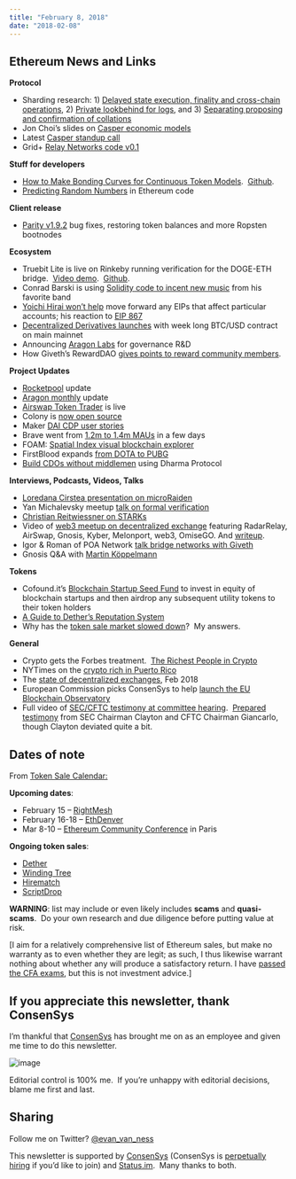 ```yaml
---
title: "February 8, 2018"
date: "2018-02-08"
---
```


## Ethereum News and Links  

**Protocol**

- Sharding research: 1) [Delayed state execution, finality and cross-chain operations](https://t.umblr.com/redirect?z=https%3A%2F%2Fethresear.ch%2Ft%2Fdelayed-state-execution-finality-and-cross-chain-operations%2F987&t=NmY4ZjkwYzFjOTAwN2UwNTZmYWUyYWYxOWZiNWQ0ZWRhNDU0ZDNhZCxZZ01KcFNZdw%3D%3D&b=t%3AQ8svKXOQOFn4j1wJ-IeWRA&p=https%3A%2F%2Fwww.weekinethereum.com%2Fpost%2F170632316733%2Ffebruary-8-2018&m=0), 2) [Private lookbehind for logs](https://t.umblr.com/redirect?z=https%3A%2F%2Fethresear.ch%2Ft%2Fprivate-lookbehind-for-logs%2F999&t=ZDc5MDRjOGQ5ZjYxOWVjYmE3YzAwNjFjNjI3MDc4NDNiYTEyYzg2YyxZZ01KcFNZdw%3D%3D&b=t%3AQ8svKXOQOFn4j1wJ-IeWRA&p=https%3A%2F%2Fwww.weekinethereum.com%2Fpost%2F170632316733%2Ffebruary-8-2018&m=0), and 3) [Separating proposing and confirmation of collations](https://t.umblr.com/redirect?z=https%3A%2F%2Fethresear.ch%2Ft%2Fseparating-proposing-and-confirmation-of-collations%2F1000&t=YWFhNDExMjgyNjkxMGFjZTI0YmMzZmZiZDEzM2VmYTllMWJmNjU3MCxZZ01KcFNZdw%3D%3D&b=t%3AQ8svKXOQOFn4j1wJ-IeWRA&p=https%3A%2F%2Fwww.weekinethereum.com%2Fpost%2F170632316733%2Ffebruary-8-2018&m=0)
- Jon Choi’s slides on [Casper economic models](https://t.umblr.com/redirect?z=https%3A%2F%2Fdocs.google.com%2Fpresentation%2Fd%2F1m1TuGRGQcdFXizpKf44AOZYECdjUFzTX5tAUf5dQhNA%2Fedit&t=ZjEwOWM0ZmZlMmM4MmMxY2Q3ZWIyZjI1NTc5MThiYjBkYmEyMjcxMCxZZ01KcFNZdw%3D%3D&b=t%3AQ8svKXOQOFn4j1wJ-IeWRA&p=https%3A%2F%2Fwww.weekinethereum.com%2Fpost%2F170632316733%2Ffebruary-8-2018&m=0)
- Latest [Casper standup call](https://t.umblr.com/redirect?z=https%3A%2F%2Fwww.youtube.com%2Fwatch%3Fv%3DDTuxb2_2UkM&t=MzEzOTE0N2QzZGMwMmU3M2JhODQ3M2MzN2ZhODY1MzI1NmNkODQ2MCxZZ01KcFNZdw%3D%3D&b=t%3AQ8svKXOQOFn4j1wJ-IeWRA&p=https%3A%2F%2Fwww.weekinethereum.com%2Fpost%2F170632316733%2Ffebruary-8-2018&m=0)
- Grid+ [Relay Networks code v0.1](https://t.umblr.com/redirect?z=https%3A%2F%2Fgithub.com%2FGridPlus%2Ftrustless-bridge-contracts&t=MmQ5NjJlMjc0N2E5ZTY4ODNmMGJhY2FiNjc2Y2YzZDM4NDA0MDQwMyxZZ01KcFNZdw%3D%3D&b=t%3AQ8svKXOQOFn4j1wJ-IeWRA&p=https%3A%2F%2Fwww.weekinethereum.com%2Fpost%2F170632316733%2Ffebruary-8-2018&m=0)

**Stuff for developers**

- [How to Make Bonding Curves for Continuous Token Models](https://t.umblr.com/redirect?z=https%3A%2F%2Fmedium.com%2F%40balasan%2Fhow-to-make-bonding-curves-for-continuous-token-models-3784653f8b17&t=ZDQwMmJjZmZhYmI0ZTI4NTE2NWRiOTM2N2Y4NWYxNmFiNWNlMWRiOCxZZ01KcFNZdw%3D%3D&b=t%3AQ8svKXOQOFn4j1wJ-IeWRA&p=https%3A%2F%2Fwww.weekinethereum.com%2Fpost%2F170632316733%2Ffebruary-8-2018&m=0).  [Github](https://t.umblr.com/redirect?z=https%3A%2F%2Fgithub.com%2Frelevant-community%2Fcontracts%2Ftree%2FbondingCurves%2Fcontracts&t=YmI0NDE2Yzk0NDkzNGQwNWJmOGFmZGVmZWZkMzE5ZmZjZDhiYTVhNyxZZ01KcFNZdw%3D%3D&b=t%3AQ8svKXOQOFn4j1wJ-IeWRA&p=https%3A%2F%2Fwww.weekinethereum.com%2Fpost%2F170632316733%2Ffebruary-8-2018&m=0).
- [Predicting Random Numbers](https://t.umblr.com/redirect?z=https%3A%2F%2Fblog.positive.com%2Fpredicting-random-numbers-in-ethereum-smart-contracts-e5358c6b8620&t=YjFiZWY0NjIwMzAxZDc3MGJhYjU4YjAxZTBkOGU0MTI2NWEzMjU3NyxZZ01KcFNZdw%3D%3D&b=t%3AQ8svKXOQOFn4j1wJ-IeWRA&p=https%3A%2F%2Fwww.weekinethereum.com%2Fpost%2F170632316733%2Ffebruary-8-2018&m=0) in Ethereum code

**Client release**

- [Parity v1.9.2](https://t.umblr.com/redirect?z=https%3A%2F%2Fgithub.com%2Fparitytech%2Fparity%2Freleases%2Ftag%2Fv1.9.2&t=MjRhYWNkNDAwZGUzOTE1Y2RhMWRiMDhhZTAxOTg1YTg1ZTA4NGFkOCxZZ01KcFNZdw%3D%3D&b=t%3AQ8svKXOQOFn4j1wJ-IeWRA&p=https%3A%2F%2Fwww.weekinethereum.com%2Fpost%2F170632316733%2Ffebruary-8-2018&m=0) bug fixes, restoring token balances and more Ropsten bootnodes

**Ecosystem**

- Truebit Lite is live on Rinkeby running verification for the DOGE-ETH bridge.  [Video demo](https://t.umblr.com/redirect?z=https%3A%2F%2Fwww.youtube.com%2Fwatch%3Fv%3D8VLg3RuvYNI&t=ZDFiMDA4ZWYyNzM2ZGYzOTk5ZTIxZDMyYmU3Y2ZmOTRkMWE0MWVhZSxZZ01KcFNZdw%3D%3D&b=t%3AQ8svKXOQOFn4j1wJ-IeWRA&p=https%3A%2F%2Fwww.weekinethereum.com%2Fpost%2F170632316733%2Ffebruary-8-2018&m=0).  [Github](https://t.umblr.com/redirect?z=https%3A%2F%2Fgithub.com%2Ftruebitfoundation%2Fscrypt-interactive&t=MTIyN2E3NWUwYmEwNDZkMTdhMThiM2U0NjQ2MzI1YmY0NDUyMGZhMCxZZ01KcFNZdw%3D%3D&b=t%3AQ8svKXOQOFn4j1wJ-IeWRA&p=https%3A%2F%2Fwww.weekinethereum.com%2Fpost%2F170632316733%2Ffebruary-8-2018&m=0).
- Conrad Barski is using [Solidity code to incent new music](https://t.umblr.com/redirect?z=https%3A%2F%2Fmedium.com%2F%40conrad_9565%2Fchanging-the-music-industry-with-smart-contracts-in-the-small-dccaac4a6ab8&t=NjkyNjIwYTAxZjE2M2IxOGZlMDFkN2VmNTYzZmEyZmY0ZDUyYzg0MixZZ01KcFNZdw%3D%3D&b=t%3AQ8svKXOQOFn4j1wJ-IeWRA&p=https%3A%2F%2Fwww.weekinethereum.com%2Fpost%2F170632316733%2Ffebruary-8-2018&m=0) from his favorite band
- [Yoichi Hirai won’t help](https://t.umblr.com/redirect?z=https%3A%2F%2Fmedium.com%2F%40pirapira%2Fmy-attitude-on-protocol-changes-affecting-particular-ethereum-accounts-13e26d1f37b4&t=Y2Q4NGMzZWFhMDVhMTRmZWI3MDczZTM4MDMwNDQ3YjYyNzc3MmRkNSxZZ01KcFNZdw%3D%3D&b=t%3AQ8svKXOQOFn4j1wJ-IeWRA&p=https%3A%2F%2Fwww.weekinethereum.com%2Fpost%2F170632316733%2Ffebruary-8-2018&m=0) move forward any EIPs that affect particular accounts; his reaction to [EIP 867](https://t.umblr.com/redirect?z=https%3A%2F%2Fgithub.com%2Fethereum%2FEIPs%2Fpull%2F867&t=MTIxNzc1ZjYwYzFlYzY3ZGVlYjQzZWRhNmVmYjcxZWE0YTIxMzAxMCxZZ01KcFNZdw%3D%3D&b=t%3AQ8svKXOQOFn4j1wJ-IeWRA&p=https%3A%2F%2Fwww.weekinethereum.com%2Fpost%2F170632316733%2Ffebruary-8-2018&m=0)
- [Decentralized Derivatives launches](https://t.umblr.com/redirect?z=https%3A%2F%2Fmedium.com%2F%40nfett%2Fdecentralized-derivatives-beta-launch-2a69a107baad&t=NmY5YzA2NjEzZmExMWJlYmE5Yjk5OTg4ZTEzOGNkOGNhNTM3OTM2MyxZZ01KcFNZdw%3D%3D&b=t%3AQ8svKXOQOFn4j1wJ-IeWRA&p=https%3A%2F%2Fwww.weekinethereum.com%2Fpost%2F170632316733%2Ffebruary-8-2018&m=0) with week long BTC/USD contract on main mainnet
- Announcing [Aragon Labs](https://t.umblr.com/redirect?z=https%3A%2F%2Fblog.aragon.one%2Fannouncing-aragon-labs-a679693429ae&t=NzlhNzhjMzU5NjJlYjhiYjU3ODJiMWM4YjYxNDQ1MjJlMjJjMGUxZCxZZ01KcFNZdw%3D%3D&b=t%3AQ8svKXOQOFn4j1wJ-IeWRA&p=https%3A%2F%2Fwww.weekinethereum.com%2Fpost%2F170632316733%2Ffebruary-8-2018&m=0) for governance R&D
- How Giveth’s RewardDAO [gives points to reward community members](https://t.umblr.com/redirect?z=https%3A%2F%2Fmedium.com%2Fgiveth%2Fhow-rewarddao-works-aka-what-are-points-7388f70269a&t=ZjRjN2ZkODJmMmRjZmJlOTI4YTQ4NjY2YWQ1MWE5NjFhYzgxYmY4YixZZ01KcFNZdw%3D%3D&b=t%3AQ8svKXOQOFn4j1wJ-IeWRA&p=https%3A%2F%2Fwww.weekinethereum.com%2Fpost%2F170632316733%2Ffebruary-8-2018&m=0).

**Project Updates**

- [Rocketpool](https://t.umblr.com/redirect?z=https%3A%2F%2Fmedium.com%2Frocket-pool%2Fdevelopment-update-3rd-feb-2017-c13944f07465&t=MTIyZDFlMTZkYWQxYTU2NzVmMjVkMWQyMGQ2YTBkMjFmNzk0NmM5MixZZ01KcFNZdw%3D%3D&b=t%3AQ8svKXOQOFn4j1wJ-IeWRA&p=https%3A%2F%2Fwww.weekinethereum.com%2Fpost%2F170632316733%2Ffebruary-8-2018&m=0) update
- [Aragon monthly](https://t.umblr.com/redirect?z=https%3A%2F%2Fblog.aragon.one%2Faragon-team-update-january-2018-aacd32b709ed&t=ZWEyZTVmZjQ2OWUyMTVkMzExODlmODE4ZmZhNzRkYWYyNDkxOTZiNyxZZ01KcFNZdw%3D%3D&b=t%3AQ8svKXOQOFn4j1wJ-IeWRA&p=https%3A%2F%2Fwww.weekinethereum.com%2Fpost%2F170632316733%2Ffebruary-8-2018&m=0) update
- [Airswap Token Trader](https://t.umblr.com/redirect?z=https%3A%2F%2Fblog.airswap.io%2Ftoken-trader-is-live-e24553c2e7b0&t=ZmMxOTI5NGQ2MmJmNjE0M2QyMGE4YzNiMWI0ZDE3NGRlZDZhNmFlMCxZZ01KcFNZdw%3D%3D&b=t%3AQ8svKXOQOFn4j1wJ-IeWRA&p=https%3A%2F%2Fwww.weekinethereum.com%2Fpost%2F170632316733%2Ffebruary-8-2018&m=0) is live
- Colony is [now open source](https://t.umblr.com/redirect?z=https%3A%2F%2Fblog.colony.io%2Fopen-sourcing-the-colony-network-bb652620a618&t=NTk3NWNhMTllZjAzYTVhM2I4MGRjZjY3N2E3MWVjMjE0NjBkMzE5NSxZZ01KcFNZdw%3D%3D&b=t%3AQ8svKXOQOFn4j1wJ-IeWRA&p=https%3A%2F%2Fwww.weekinethereum.com%2Fpost%2F170632316733%2Ffebruary-8-2018&m=0)
- Maker [DAI CDP user stories](https://t.umblr.com/redirect?z=https%3A%2F%2Fmedium.com%2F%40MakerDAO%2Fdai-cdp-user-stories-36735f095fda&t=M2M2OWI4M2VlOTMzODg2MWJlNjhhNzUxMjJjZDQ1MjRhMzNjMTYxNSxZZ01KcFNZdw%3D%3D&b=t%3AQ8svKXOQOFn4j1wJ-IeWRA&p=https%3A%2F%2Fwww.weekinethereum.com%2Fpost%2F170632316733%2Ffebruary-8-2018&m=0)
- Brave went from [1.2m to 1.4m MAUs](https://twitter.com/BrendanEich/status/960328783751294977) in a few days
- FOAM: [Spatial Index visual blockchain explorer](https://t.umblr.com/redirect?z=https%3A%2F%2Fblog.foam.space%2Fthe-spatial-index-9793f42c46c8&t=MjUxODIyNGQxMjU1OWJiMTdkOTU5NzM4NjBkYWQ4YzgxMzY1NDZiNixZZ01KcFNZdw%3D%3D&b=t%3AQ8svKXOQOFn4j1wJ-IeWRA&p=https%3A%2F%2Fwww.weekinethereum.com%2Fpost%2F170632316733%2Ffebruary-8-2018&m=0)
- FirstBlood expands [from DOTA to PUBG](https://t.umblr.com/redirect?z=https%3A%2F%2Fblog.firstblood.io%2Fannouncing-next-professional-tournament-title-on-firstblood-pubg-213f047632bd&t=NGYyZDhjMTY4MTljMDc0M2JlMjBhY2RiNTVmMTFlYTIzNDFhOWQwYSxZZ01KcFNZdw%3D%3D&b=t%3AQ8svKXOQOFn4j1wJ-IeWRA&p=https%3A%2F%2Fwww.weekinethereum.com%2Fpost%2F170632316733%2Ffebruary-8-2018&m=0)
- [Build CDOs without middlemen](https://t.umblr.com/redirect?z=https%3A%2F%2Fblog.dharma.io%2Fbuilding-cdos-with-dharma-protocol-6b53b447&t=OGRlZjJlNTM4MjNkOTEzOWFiYzNjMjVjMDA4Yzg5YTZlMzRmOTg3OCxZZ01KcFNZdw%3D%3D&b=t%3AQ8svKXOQOFn4j1wJ-IeWRA&p=https%3A%2F%2Fwww.weekinethereum.com%2Fpost%2F170632316733%2Ffebruary-8-2018&m=0) using Dharma Protocol

**Interviews, Podcasts, Videos, Talks**

- [Loredana Cirstea presentation on microRaiden](https://t.umblr.com/redirect?z=https%3A%2F%2Fwww.youtube.com%2Fwatch%3Fv%3DE6CIgJPxgpQ&t=NDljZmI5M2QwMTM4MmQ4ODBlNzU4ZWI0ZTMwNzNkODQzNjQ5MDk4MCxZZ01KcFNZdw%3D%3D&b=t%3AQ8svKXOQOFn4j1wJ-IeWRA&p=https%3A%2F%2Fwww.weekinethereum.com%2Fpost%2F170632316733%2Ffebruary-8-2018&m=0)
- Yan Michalevsky meetup [talk on formal verification](https://t.umblr.com/redirect?z=https%3A%2F%2Fyoutu.be%2FRu6X043Q63U&t=MWZlNzVlZWEwY2FiMDUwNWNhZTI1YTVkNWVjZGE1M2JiMTc0NTNkMixZZ01KcFNZdw%3D%3D&b=t%3AQ8svKXOQOFn4j1wJ-IeWRA&p=https%3A%2F%2Fwww.weekinethereum.com%2Fpost%2F170632316733%2Ffebruary-8-2018&m=0)
- [Christian Reitwiessner on STARKs](https://t.umblr.com/redirect?z=https%3A%2F%2Fwww.youtube.com%2Fwatch%3Fv%3DhLrpx132s1w&t=ZGI1MDBlMDY4N2UwN2UxMGYzNTkyNDVlZGFkZTBlOTM2OTBhNzY1ZixZZ01KcFNZdw%3D%3D&b=t%3AQ8svKXOQOFn4j1wJ-IeWRA&p=https%3A%2F%2Fwww.weekinethereum.com%2Fpost%2F170632316733%2Ffebruary-8-2018&m=0)
- Video of [web3 meetup on decentralized exchange](https://t.umblr.com/redirect?z=https%3A%2F%2Fwww.youtube.com%2Fwatch%3Fv%3DhwfEH5XkBw8&t=Y2U0M2M2NjNhMzJiNTBlODUwY2NhMmM5MjE0OTQ5MDUwMGFiZDYwNixZZ01KcFNZdw%3D%3D&b=t%3AQ8svKXOQOFn4j1wJ-IeWRA&p=https%3A%2F%2Fwww.weekinethereum.com%2Fpost%2F170632316733%2Ffebruary-8-2018&m=0) featuring RadarRelay, AirSwap, Gnosis, Kyber, Melonport, web3, OmiseGO. And [writeup](https://t.umblr.com/redirect?z=https%3A%2F%2Fmedium.com%2F%40hello_10262%2Fdecentralized-exchanges-workshop-outcomes-4753dbd86f2b&t=ZTdiZjZhMjI5ODRkZjRhNDMxMWZjMGRkYTg4OGExODdjOTc1YmJmMCxZZ01KcFNZdw%3D%3D&b=t%3AQ8svKXOQOFn4j1wJ-IeWRA&p=https%3A%2F%2Fwww.weekinethereum.com%2Fpost%2F170632316733%2Ffebruary-8-2018&m=0).
- Igor & Roman of POA Network [talk bridge networks with Giveth](https://t.umblr.com/redirect?z=https%3A%2F%2Fwww.youtube.com%2Fwatch%3Fv%3DcUKXqzralmc&t=ZTQzYjNmY2M0NTU5M2FmY2JlOWYxYjViYWI4M2I2NjA5ZTQ4ZjFmNyxZZ01KcFNZdw%3D%3D&b=t%3AQ8svKXOQOFn4j1wJ-IeWRA&p=https%3A%2F%2Fwww.weekinethereum.com%2Fpost%2F170632316733%2Ffebruary-8-2018&m=0)
- Gnosis Q&A with [Martin Köppelmann](https://t.umblr.com/redirect?z=https%3A%2F%2Fblog.gnosis.pm%2Fgnosis-portraits-martin-k%25C3%25B6ppelmann-ceo-co-founder-4e82137cf69f&t=NmViOTg0ZWQ2NTQyMDU0YzYzM2RlOTAwNWJjNjM1YjkwNTFjMjEyMCxZZ01KcFNZdw%3D%3D&b=t%3AQ8svKXOQOFn4j1wJ-IeWRA&p=https%3A%2F%2Fwww.weekinethereum.com%2Fpost%2F170632316733%2Ffebruary-8-2018&m=0)

**Tokens**

- Cofound.it’s [Blockchain Startup Seed Fund](https://t.umblr.com/redirect?z=https%3A%2F%2Fblog.cofound.it%2Fnew-cofound-it-c68f6b34b02b&t=Mzc4ZTJiNTk3NDNmYzc4Y2E3NmU3M2VmYWEyZmJiMDRmMzg5YWYxNCxZZ01KcFNZdw%3D%3D&b=t%3AQ8svKXOQOFn4j1wJ-IeWRA&p=https%3A%2F%2Fwww.weekinethereum.com%2Fpost%2F170632316733%2Ffebruary-8-2018&m=0) to invest in equity of blockchain startups and then airdrop any subsequent utility tokens to their token holders
- [A Guide to Dether’s Reputation System](https://t.umblr.com/redirect?z=https%3A%2F%2Fmedium.com%2F%40DETHER%2Fa-guide-to-dethers-reputation-system-97fd60a44b6b&t=ZWVjZjQ1YWZlYTM4ZTVkOTNiZWZmZDdhM2Y0YjM2ZWViYmY1MzVhNyxZZ01KcFNZdw%3D%3D&b=t%3AQ8svKXOQOFn4j1wJ-IeWRA&p=https%3A%2F%2Fwww.weekinethereum.com%2Fpost%2F170632316733%2Ffebruary-8-2018&m=0)
- Why has the [token sale market slowed down](https://t.umblr.com/redirect?z=https%3A%2F%2Fwww.evanvanness.com%2Fpost%2F170631488836%2Fwhy-has-the-token-sale-market-slowed-down-is-the&t=OTMxODcwNmUxZTIxNDYyZDc4NjdiMWMzOTE5YTc2NDg5NDFkZTY5NyxZZ01KcFNZdw%3D%3D&b=t%3AQ8svKXOQOFn4j1wJ-IeWRA&p=https%3A%2F%2Fwww.weekinethereum.com%2Fpost%2F170632316733%2Ffebruary-8-2018&m=0)?  My answers.

**General**

- Crypto gets the Forbes treatment.  [The Richest People in Crypto](https://t.umblr.com/redirect?z=http%3A%2F%2Fwww.forbes.com%2Frichest-in-cryptocurrency%2F%231c7027d81d49&t=MGQ2MGM3ZjVhZDAzYTY2ZjE5YmJiZTk2YmQ0YmE5NGYxMTE2YjFhYixZZ01KcFNZdw%3D%3D&b=t%3AQ8svKXOQOFn4j1wJ-IeWRA&p=https%3A%2F%2Fwww.weekinethereum.com%2Fpost%2F170632316733%2Ffebruary-8-2018&m=0)
- NYTimes on the [crypto rich in Puerto Rico](https://t.umblr.com/redirect?z=https%3A%2F%2Fmobile.nytimes.com%2F2018%2F02%2F02%2Ftechnology%2Fcryptocurrency-puerto-rico.html%3Freferer%3D&t=OWE5MDM0YjUzMGY1NTRkNTBiZWU1ZDkyOTYwMzI4OGE5YWNhMTgyMSxZZ01KcFNZdw%3D%3D&b=t%3AQ8svKXOQOFn4j1wJ-IeWRA&p=https%3A%2F%2Fwww.weekinethereum.com%2Fpost%2F170632316733%2Ffebruary-8-2018&m=0)
- The [state of decentralized exchanges](https://t.umblr.com/redirect?z=https%3A%2F%2Fmedia.consensys.net%2Fstate-of-decentralized-exchanges-2018-276dad340c79&t=ZGI3OGRhMzMyM2U4MDgwNGViNGYyNWU4MTM0OWIwZjkxYzliOGI3OCxZZ01KcFNZdw%3D%3D&b=t%3AQ8svKXOQOFn4j1wJ-IeWRA&p=https%3A%2F%2Fwww.weekinethereum.com%2Fpost%2F170632316733%2Ffebruary-8-2018&m=0), Feb 2018
- European Commission picks ConsenSys to help [launch the EU Blockchain Observatory](https://t.umblr.com/redirect?z=http%3A%2F%2Feuropa.eu%2Frapid%2Fpress-release_IP-18-521_en.htm&t=NmQ4ZGUyMGMzZTA0ZmQxYzRmYzk1NTE2ZDAxMTliYzc4YzBmZDYyYyxZZ01KcFNZdw%3D%3D&b=t%3AQ8svKXOQOFn4j1wJ-IeWRA&p=https%3A%2F%2Fwww.weekinethereum.com%2Fpost%2F170632316733%2Ffebruary-8-2018&m=0)
- Full video of [SEC/CFTC testimony at committee hearing](https://t.umblr.com/redirect?z=https%3A%2F%2Fwww.youtube.com%2Fwatch%3Fv%3DLd9hcKgf7GI&t=YWUwOGJiNDRhODRiODgxOTVkNjI0MTg5OGQ5ZmUzNmFhM2RmZTE1NSxZZ01KcFNZdw%3D%3D&b=t%3AQ8svKXOQOFn4j1wJ-IeWRA&p=https%3A%2F%2Fwww.weekinethereum.com%2Fpost%2F170632316733%2Ffebruary-8-2018&m=0).  [Prepared testimony](https://t.umblr.com/redirect?z=https%3A%2F%2Fwww.banking.senate.gov%2Fpublic%2Findex.cfm%2Fhearings%3FID%3DD8EC44B1-F141-4778-A042-584E0F3B9D39&t=NmNjNWU2OWZiODcwMzBlNTM5Y2ZlNDZkMDFjM2JhMzEwMzVkMTQ4MyxZZ01KcFNZdw%3D%3D&b=t%3AQ8svKXOQOFn4j1wJ-IeWRA&p=https%3A%2F%2Fwww.weekinethereum.com%2Fpost%2F170632316733%2Ffebruary-8-2018&m=0) from SEC Chairman Clayton and CFTC Chairman Giancarlo, though Clayton deviated quite a bit.

## Dates of note

From [Token Sale Calendar:](https://t.umblr.com/redirect?z=http%3A%2F%2Fwww.tokensalecalendar.com&t=MmU3NjhkZDE3OWNmN2RjNGQ4YzEzZTg1ZTEyYWI0MWZlMmJhMTk1NSxZZ01KcFNZdw%3D%3D&b=t%3AQ8svKXOQOFn4j1wJ-IeWRA&p=https%3A%2F%2Fwww.weekinethereum.com%2Fpost%2F170632316733%2Ffebruary-8-2018&m=0)

**Upcoming dates**:

- February 15 – [RightMesh](https://t.umblr.com/redirect?z=https%3A%2F%2Fwww.rightmesh.io&t=ZmQ1ZjViNWMyMWVhYjc0NjBkYTc1ODJmYzY3YTM5M2JlMDU0N2Y4MyxTZWJ4VklvUA%3D%3D&b=t%3ARqKlLBDa5AFqUBYwGpoSJQ&p=http%3A%2F%2Fwww.tokensalecalendar.com%2Fpost%2F170627815168%2Fupcoming-token-sale-start-dates-february-15&m=1)
- February 16-18 – [EthDenver](https://t.umblr.com/redirect?z=https%3A%2F%2Fethdenver.com%2F&t=YmU5NzcyZTk0NDNkZjMyNzFkYjgzMjQ1MGNiMGI4OWQzZjg1ZDY1ZSxZZ01KcFNZdw%3D%3D&b=t%3AQ8svKXOQOFn4j1wJ-IeWRA&p=https%3A%2F%2Fwww.weekinethereum.com%2Fpost%2F170632316733%2Ffebruary-8-2018&m=0)
- Mar 8-10 – [Ethereum Community Conference](https://t.umblr.com/redirect?z=http%3A%2F%2Fethcc.io%2F&t=OTg0ZDNjYTI3OWU4MDcxODI0NzI2MWRlMWQyMWYxMTZkNWNlZTdmYixZZ01KcFNZdw%3D%3D&b=t%3AQ8svKXOQOFn4j1wJ-IeWRA&p=https%3A%2F%2Fwww.weekinethereum.com%2Fpost%2F170632316733%2Ffebruary-8-2018&m=0) in Paris

  
**Ongoing token sales**:

- [Dether](http://t.umblr.com/redirect?z=https%3A%2F%2Fdether.io%2F&t=OTEzYmU1NDQ3MzFmMzhjMzQxZmQwY2VkZjUzZTczNDdiOGM3ODYxZixjM1R4UXJ1ag%3D%3D&b=t%3ARqKlLBDa5AFqUBYwGpoSJQ&p=http%3A%2F%2Fwww.tokensalecalendar.com%2Fpost%2F169571020293%2Fupcoming-token-sale-start-dates-january-16&m=1)
- [Winding Tree](http://t.umblr.com/redirect?z=https%3A%2F%2Fwindingtree.com%2F&t=MDYwMDBmNjk1YWQ4NjY3MWY0NzRlNGExMmQ1MjcyMDdjMWU3ZWQzZCxjM1R4UXJ1ag%3D%3D&b=t%3ARqKlLBDa5AFqUBYwGpoSJQ&p=http%3A%2F%2Fwww.tokensalecalendar.com%2Fpost%2F169571020293%2Fupcoming-token-sale-start-dates-january-16&m=1)
- [Hirematch](http://t.umblr.com/redirect?z=http%3A%2F%2Fhirematch.io%2F&t=NTQ1YzkwYzEzMWI3NDJlYzkxNzI2OTZkZTQ5ZjRkZWUwYmY5NjM3YSxyVm1XTkpWVQ%3D%3D&b=t%3ARqKlLBDa5AFqUBYwGpoSJQ&p=http%3A%2F%2Fwww.tokensalecalendar.com%2Fpost%2F165301068328%2Fupcoming-token-sale-start-dates-september-14&m=1)
- [ScriptDrop](http://t.umblr.com/redirect?z=https%3A%2F%2Fwww.scriptdrop.io%2F&t=YzA3ZGQ3OGNiNWI0NjMxMzMyODc4OTYwMDM5MmQ2MDk5Y2QwZDk2YSxyVm1XTkpWVQ%3D%3D&b=t%3ARqKlLBDa5AFqUBYwGpoSJQ&p=http%3A%2F%2Fwww.tokensalecalendar.com%2Fpost%2F165301068328%2Fupcoming-token-sale-start-dates-september-14&m=1)

**WARNING**: list may include or even likely includes **scams** and **quasi-scams**.  Do your own research and due diligence before putting value at risk.

\[I aim for a relatively comprehensive list of Ethereum sales, but make no warranty as to even whether they are legit; as such, I thus likewise warrant nothing about whether any will produce a satisfactory return. I have [passed the CFA exams](https://t.umblr.com/redirect?z=http%3A%2F%2Fwww.evanvanness.com%2Fpost%2F144767932386%2Fprepare-effectively-for-the-cfa-exam-how-to-skip&t=NWIwMTViYjE3MGViNTBlYmE1MDk5NzAyYmY5MDgzMDcwOTk1OTM2MyxZZ01KcFNZdw%3D%3D&b=t%3AQ8svKXOQOFn4j1wJ-IeWRA&p=https%3A%2F%2Fwww.weekinethereum.com%2Fpost%2F170632316733%2Ffebruary-8-2018&m=0), but this is not investment advice.\]

## If you appreciate this newsletter, thank ConsenSys  

I’m thankful that [ConsenSys](https://t.umblr.com/redirect?z=http%3A%2F%2Fconsensys.net&t=ZGY5OWQyOGYyZGUzNjk2N2JlOGNmNzk5OGFkMDU2YzgwYWVlNjFhOCxZZ01KcFNZdw%3D%3D&b=t%3AQ8svKXOQOFn4j1wJ-IeWRA&p=https%3A%2F%2Fwww.weekinethereum.com%2Fpost%2F170632316733%2Ffebruary-8-2018&m=0) has brought me on as an employee and given me time to do this newsletter.

![image](https://66.media.tumblr.com/9114e5ec047c95b2ef505fd878651dc4/tumblr_inline_p3t7nnrf0N1rxca3y_250.jpg)

Editorial control is 100% me.  If you’re unhappy with editorial decisions, blame me first and last.

## Sharing

  
Follow me on Twitter? [@evan\_van\_ness](https://twitter.com/evan_van_ness)

This newsletter is supported by [ConsenSys](https://t.umblr.com/redirect?z=https%3A%2F%2Fconsensys.net&t=YzA1ZjUzOGFiM2U1YzE4YTI0YTFkMjMxZGE0MjMwYWU5NjRlZTZlNCxZZ01KcFNZdw%3D%3D&b=t%3AQ8svKXOQOFn4j1wJ-IeWRA&p=https%3A%2F%2Fwww.weekinethereum.com%2Fpost%2F170632316733%2Ffebruary-8-2018&m=0) (ConsenSys is [perpetually hiring](https://t.umblr.com/redirect?z=http%3A%2F%2Fgrnh.se%2Fslxih51&t=YmYxNjQxOWIwMzBhZTkyZTc1YWNmMWI4MDVlMmI5Yzg3ZTUwMWM4MCxZZ01KcFNZdw%3D%3D&b=t%3AQ8svKXOQOFn4j1wJ-IeWRA&p=https%3A%2F%2Fwww.weekinethereum.com%2Fpost%2F170632316733%2Ffebruary-8-2018&m=0) if you’d like to join) and [Status.im](https://t.umblr.com/redirect?z=https%3A%2F%2Fstatus.im%2F&t=Y2RlM2NhNGJhOWYyNDhmMTM0ZGU4YzYxOTQ0NDcxNDdlMjBjNzNiYyxZZ01KcFNZdw%3D%3D&b=t%3AQ8svKXOQOFn4j1wJ-IeWRA&p=https%3A%2F%2Fwww.weekinethereum.com%2Fpost%2F170632316733%2Ffebruary-8-2018&m=0).  Many thanks to both.
